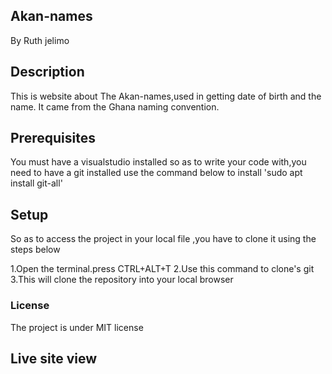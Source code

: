 <img sr ="image/akannnname.png">

## Akan-names
By Ruth jelimo

## Description
This is website about The Akan-names,used in getting date of birth and the name. It came from the Ghana naming convention.

## Prerequisites
You must have a visualstudio installed so as to write your code with,you need to have a git installed
use the command below to install 'sudo apt install git-all'

## Setup
So as to access the project in your local file ,you have to clone it using the steps below 
 
 1.Open the terminal.press  CTRL+ALT+T
 2.Use this command to clone's git 
 3.This will clone the repository into your local browser
 
 ### License
 The project is under MIT license

 ## Live site view

